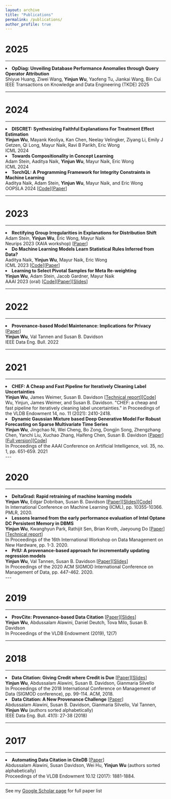 ```yaml
---
layout: archive
title: "Publications"
permalink: /publications/
author_profile: true
---
```


2025
===

---

<li><b>OpDiag: Unveiling Database Performance Anomalies through Query Operator Attribution</b><br/>
Shiyue Huang, Ziwei Wang, <b>Yinjun Wu</b>, Yaofeng Tu, Jiankai Wang, Bin Cui<br/>
IEEE Transactions on Knowledge and Data Engineering (TKDE) 2025</li>

---

2024
===

---
<!-- "TorchQL: A Programming Framework for Integrity Constraints in Machine Learning" 
[paper](https://arxiv.org/pdf/2308.06686.pdf)[code](https://github.com/TorchQL/torchql)
author: Aaditya Naik, Adam Stein, <b>Yinjun Wu</b>, Mayur Naik, and Eric Wong -->
<li><b>DISCRET: Synthesizing Faithful Explanations For Treatment Effect Estimation</b> <br/>
<b>Yinjun Wu</b>, Mayank Keoliya, Kan Chen, Neelay Velingker, Ziyang Li, Emily J Getzen, Qi Long, Mayur Naik, Ravi B Parikh, Eric Wong <br/>
ICML 2024 </li>
<li><b>Towards Compositionality in Concept Learning</b> <br/>
Adam Stein, Aaditya Naik, <b>Yinjun Wu</b>, Mayur Naik, Eric Wong <br/>
ICML 2024 </li>
<li><b>TorchQL: A Programming Framework for Integrity Constraints in Machine Learning</b> <br/>
Aaditya Naik, Adam Stein, <b>Yinjun Wu</b>, Mayur Naik, and Eric Wong <br/>
OOPSLA 2024 [<a href="https://github.com/TorchQL/torchql">Code</a>][<a href="https://arxiv.org/pdf/2308.06686.pdf">Paper</a>] </li>

---

2023
===

---

<li><b>Rectifying Group Irregularities in Explanations for Distribution Shift</b> <br/>
Adam Stein, <b>Yinjun Wu</b>, Eric Wong, Mayur Naik <br/>
Neurips 2023 (XAIA workshop) [<a href="https://arxiv.org/pdf/2305.16308.pdf">Paper</a>] </li>


<li><b>Do Machine Learning Models Learn Statistical Rules Inferred from Data?</b> <br/>
Aaditya Naik, <b>Yinjun Wu</b>, Mayur Naik, Eric Wong <br/>
ICML 2023 [<a href="https://github.com/DebugML/sqrl">Code</a>][<a href="https://arxiv.org/pdf/2303.01433.pdf">Paper</a>] </li>

<li><b>Learning to Select Pivotal Samples for Meta Re-weighting</b> <br/>
  <b>Yinjun Wu</b>, Adam Stein, Jacob Gardner, Mayur Naik <br/>
  AAAI 2023 (oral) [<a href="https://github.com/thuwuyinjun/validation_set_selection">Code</a>][<a href="https://arxiv.org/pdf/2302.04418.pdf">Paper</a>][<a href="http://wuyinjun-1993.github.io/files/AAAI_presentation_10884.pptx">Slides</a>] </li>

---


2022
===

---
<li><b>Provenance-based Model Maintenance: Implications for Privacy</b> [<a href="http://sites.computer.org/debull/A22mar/p37.pdf">Paper</a>]<br/>
  <b>Yinjun Wu</b>, Val Tannen and Susan B. Davidson <br/>
  IEEE Data Eng. Bull. 2022</li>

---

2021
===

---
<li><b>CHEF: A Cheap and Fast Pipeline for Iteratively Cleaning Label Uncertainties</b> <br/>
  <b>Yinjun Wu</b>, James Weimer, Susan B. Davidson [<a href="https://arxiv.org/abs/2107.08588">Technical report</a>][<a href="https://github.com/thuwuyinjun/Chef">Code</a>] <br/>
  Wu, Yinjun, James Weimer, and Susan B. Davidson. "CHEF: a cheap and fast pipeline for iteratively cleaning label uncertainties." in Proceedings of the VLDB Endowment 14, no. 11 (2021): 2410-2418. </li>

<li><b>Dynamic Gaussian Mixture based Deep Generative Model For Robust Forecasting on Sparse Multivariate Time Series</b> <br/>
  <b>Yinjun Wu</b>, Jingchao Ni, Wei Cheng, Bo Zong, Dongjin Song, Zhengzhang Chen, Yanchi Liu, Xuchao Zhang, Haifeng Chen, Susan B. Davidson [<a href="https://ojs.aaai.org/index.php/AAAI/article/view/16145">Paper</a>][<a href="https://arxiv.org/abs/2103.02164">Full version</a>][<a href="https://github.com/thuwuyinjun/DGM2">Code</a>] <br/>
    In Proceedings of the AAAI Conference on Artificial Intelligence, vol. 35, no. 1, pp. 651-659. 2021 </li>
---

2020
===

---
<li><b>DeltaGrad: Rapid retraining of machine learning models</b> <br/>
    <b>Yinjun Wu</b>, Edgar Dobriban, Susan B. Davidson [<a href="http://proceedings.mlr.press/v119/wu20b.html">Paper</a>][<a href="http://wuyinjun-1993.github.io/files/deltagrad.pdf">Slides</a>][<a href="https://github.com/thuwuyinjun/DeltaGrad">Code</a>] <br/>
    In International Conference on Machine Learning (ICML), pp. 10355-10366. PMLR, 2020. </li>
<li><b>Lessons learned from the early performance evaluation of Intel Optane DC Persistent Memory in DBMS</b> <br/>
    <b>Yinjun Wu</b>, Kwanghyun Park, Rathijit Sen, Brian Kroth, Jaeyoung Do [<a href="https://dl.acm.org/doi/abs/10.1145/3399666.3399898">Paper</a>][<a href="https://arxiv.org/abs/2005.07658">Technical report</a>] <br/>
    In Proceedings of the 16th International Workshop on Data Management on New Hardware, pp. 1-3. 2020. </li>
<li><b>PrIU: A provenance-based approach for incrementally updating regression models</b> <br/>
    <b>Yinjun Wu</b>, Val Tannen, Susan B. Davidson [<a href="https://arxiv.org/pdf/2002.11791.pdf">Paper</a>][<a href="http://wuyinjun-1993.github.io/files/SIGMOD_2020_presentation_v3.pptx">Slides</a>] <br/>
    In Proceedings of the 2020 ACM SIGMOD International Conference on Management of Data, pp. 447-462. 2020. </li>
---

2019
===

---
<li><b>ProvCite: Provenance-based Data Citation</b> [<a href="https://dl.acm.org/citation.cfm?id=3329477">Paper</a>][<a href="http://wuyinjun-1993.github.io/files/VLDB_2019_presentation_V8.pptx">Slides</a>] <br/>
  <b>Yinjun Wu</b>, Abdussalam Alawini, Daniel Deutch, Tova Milo, Susan B. Davidson<br/>
  In Proceedings of the VLDB Endowment (2019), 12(7)</li>

---

2018
===

---
<li><b>Data Citation: Giving Credit where Credit is Due</b> [<a href="https://dl.acm.org/citation.cfm?id=3196910">Paper</a>][<a href="http://wuyinjun-1993.github.io/files/SIGMOD_2018_v7.pptx">Slides</a>]<br/>
  <b>Yinjun Wu</b>, Abdussalam Alawini, Susan B. Davidson, Gianmaria Silvello<br/>
  In Proceedings of the 2018 International Conference on Management of Data (SIGMOD conference), pp. 99-114. ACM, 2018.</li>

<li><b>Data Citation: A New Provenance Challenge</b> [<a href="http://sites.computer.org/debull/A18mar/p27.pdf">Paper</a>]<br/>
  Abdussalam Alawini, Susan B. Davidson, Gianmaria Silvello, Val Tannen, <b>Yinjun Wu</b> (authors sorted alphabetically) <br/>
  IEEE Data Eng. Bull. 41(1): 27-38 (2018)</li>

---

2017
===

---
<li><b>Automating Data Citation in CiteDB</b> [<a href="http://www.vldb.org/pvldb/vol10/p1881-alawini.pdf">Paper</a>]<br/>
Abdussalam Alawini, Susan Davidson, Wei Hu, <b>Yinjun Wu</b> (authors sorted alphabetically) <br/>
Proceedings of the VLDB Endowment 10.12 (2017): 1881-1884.</li>

---


See my <a href="https://scholar.google.com/citations?user=yXEG_vsAAAAJ&hl=en">Google Scholar page</a> for full paper list

<!-- This paper is about the number 1. The number 2 is left for future work.

[Download paper here](http://academicpages.github.io/files/paper1.pdf)

Recommended citation: Your Name, You. (2009). "Paper Title Number 1." <i>Journal 1</i>. 1(1). -->


<!-- {% if author.googlescholar %}
  You can also find my articles on <u><a href="{{author.googlescholar}}">my Google Scholar profile</a>.</u>
{% endif %} -->

<!-- {% include base_path %}

{% for post in site.publications reversed %}
  {% include archive-single.html %}
{% endfor %} -->
